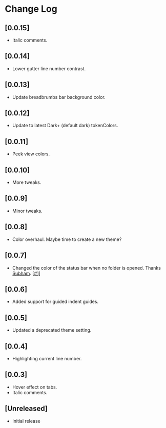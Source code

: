 # Change Log

## [0.0.15]

- Italic comments.

## [0.0.14]

- Lower gutter line number contrast.

## [0.0.13]

- Update breadbrumbs bar background color.

## [0.0.12]

- Update to latest Dark+ (default dark) tokenColors.

## [0.0.11]

- Peek view colors.

## [0.0.10]

- More tweaks.

## [0.0.9]

- Minor tweaks.

## [0.0.8]

- Color overhaul. Maybe time to create a new theme?

## [0.0.7]

- Changed the color of the status bar when no folder is opened. Thanks [Śubham](https://github.com/subhammridha). [\[#1\]](https://github.com/perragnar/dark-plus-tweaked/issues/1)

## [0.0.6]

- Added support for guided indent guides.

## [0.0.5]

- Updated a deprecated theme setting.

## [0.0.4]

- Highlighting current line number.

## [0.0.3]

- Hover effect on tabs.
- Italic comments.

## [Unreleased]
- Initial release
